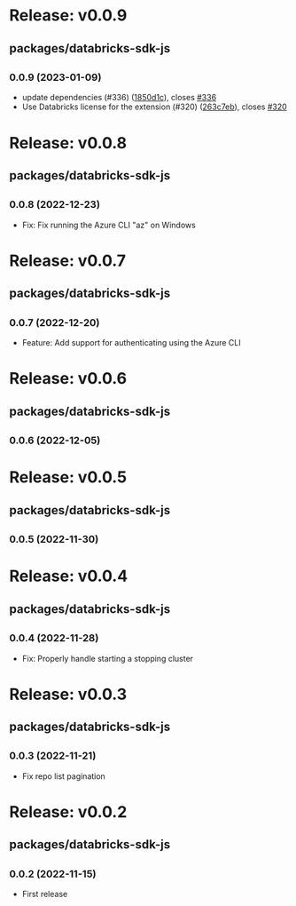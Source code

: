 # Release: v0.0.9

## packages/databricks-sdk-js

## <small>0.0.9 (2023-01-09)</small>

-   update dependencies (#336) ([1850d1c](https://github.com/databricks/databricks-vscode/commit/1850d1c)), closes [#336](https://github.com/databricks/databricks-vscode/issues/336)
-   Use Databricks license for the extension (#320) ([263c7eb](https://github.com/databricks/databricks-vscode/commit/263c7eb)), closes [#320](https://github.com/databricks/databricks-vscode/issues/320)

# Release: v0.0.8

## packages/databricks-sdk-js

## <small>0.0.8 (2022-12-23)</small>

-   Fix: Fix running the Azure CLI "az" on Windows

# Release: v0.0.7

## packages/databricks-sdk-js

## <small>0.0.7 (2022-12-20)</small>

-   Feature: Add support for authenticating using the Azure CLI

# Release: v0.0.6

## packages/databricks-sdk-js

## <small>0.0.6 (2022-12-05)</small>

# Release: v0.0.5

## packages/databricks-sdk-js

## <small>0.0.5 (2022-11-30)</small>

# Release: v0.0.4

## packages/databricks-sdk-js

## <small>0.0.4 (2022-11-28)</small>

-   Fix: Properly handle starting a stopping cluster

# Release: v0.0.3

## packages/databricks-sdk-js

## <small>0.0.3 (2022-11-21)</small>

-   Fix repo list pagination

# Release: v0.0.2

## packages/databricks-sdk-js

## <small>0.0.2 (2022-11-15)</small>

-   First release
